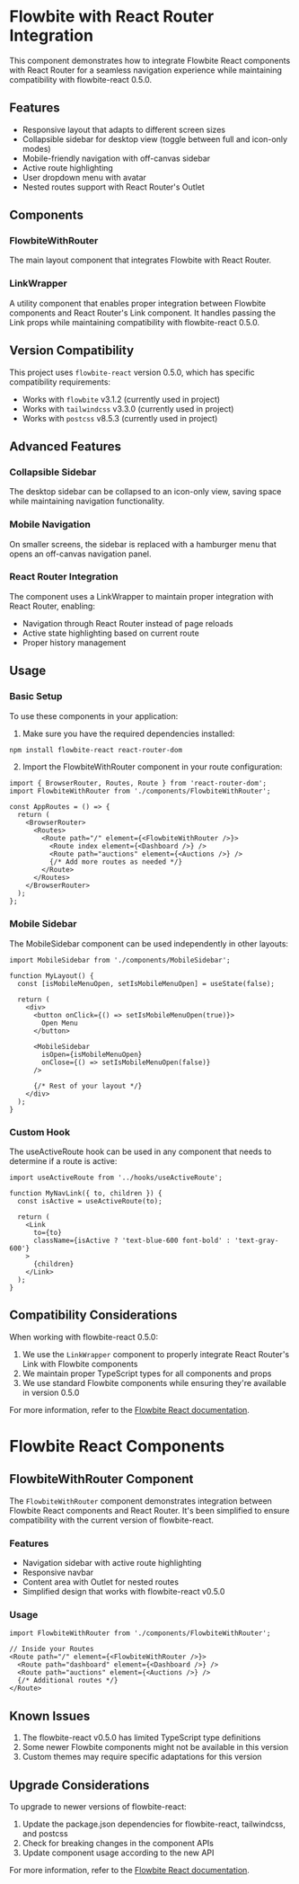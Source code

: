 # Flowbite with React Router Integration

This component demonstrates how to integrate Flowbite React components with React Router for a seamless navigation experience while maintaining compatibility with flowbite-react 0.5.0.

## Features

- Responsive layout that adapts to different screen sizes
- Collapsible sidebar for desktop view (toggle between full and icon-only modes)
- Mobile-friendly navigation with off-canvas sidebar
- Active route highlighting
- User dropdown menu with avatar
- Nested routes support with React Router's Outlet

## Components

### FlowbiteWithRouter

The main layout component that integrates Flowbite with React Router.

### LinkWrapper

A utility component that enables proper integration between Flowbite components and React Router's Link component. It handles passing the Link props while maintaining compatibility with flowbite-react 0.5.0.

## Version Compatibility

This project uses `flowbite-react` version 0.5.0, which has specific compatibility requirements:

- Works with `flowbite` v3.1.2 (currently used in project)
- Works with `tailwindcss` v3.3.0 (currently used in project)
- Works with `postcss` v8.5.3 (currently used in project)

## Advanced Features

### Collapsible Sidebar

The desktop sidebar can be collapsed to an icon-only view, saving space while maintaining navigation functionality.

### Mobile Navigation

On smaller screens, the sidebar is replaced with a hamburger menu that opens an off-canvas navigation panel.

### React Router Integration

The component uses a LinkWrapper to maintain proper integration with React Router, enabling:

- Navigation through React Router instead of page reloads
- Active state highlighting based on current route
- Proper history management

## Usage

### Basic Setup

To use these components in your application:

1. Make sure you have the required dependencies installed:

```bash
npm install flowbite-react react-router-dom
```

2. Import the FlowbiteWithRouter component in your route configuration:

```tsx
import { BrowserRouter, Routes, Route } from 'react-router-dom';
import FlowbiteWithRouter from './components/FlowbiteWithRouter';

const AppRoutes = () => {
  return (
    <BrowserRouter>
      <Routes>
        <Route path="/" element={<FlowbiteWithRouter />}>
          <Route index element={<Dashboard />} />
          <Route path="auctions" element={<Auctions />} />
          {/* Add more routes as needed */}
        </Route>
      </Routes>
    </BrowserRouter>
  );
};
```

### Mobile Sidebar

The MobileSidebar component can be used independently in other layouts:

```tsx
import MobileSidebar from './components/MobileSidebar';

function MyLayout() {
  const [isMobileMenuOpen, setIsMobileMenuOpen] = useState(false);
  
  return (
    <div>
      <button onClick={() => setIsMobileMenuOpen(true)}>
        Open Menu
      </button>
      
      <MobileSidebar 
        isOpen={isMobileMenuOpen}
        onClose={() => setIsMobileMenuOpen(false)}
      />
      
      {/* Rest of your layout */}
    </div>
  );
}
```

### Custom Hook

The useActiveRoute hook can be used in any component that needs to determine if a route is active:

```tsx
import useActiveRoute from '../hooks/useActiveRoute';

function MyNavLink({ to, children }) {
  const isActive = useActiveRoute(to);
  
  return (
    <Link 
      to={to}
      className={isActive ? 'text-blue-600 font-bold' : 'text-gray-600'}
    >
      {children}
    </Link>
  );
}
```

## Compatibility Considerations

When working with flowbite-react 0.5.0:

1. We use the `LinkWrapper` component to properly integrate React Router's Link with Flowbite components
2. We maintain proper TypeScript types for all components and props
3. We use standard Flowbite components while ensuring they're available in version 0.5.0

For more information, refer to the [Flowbite React documentation](https://www.flowbite-react.com/docs/getting-started/introduction).

# Flowbite React Components

## FlowbiteWithRouter Component

The `FlowbiteWithRouter` component demonstrates integration between Flowbite React components and React Router. It's been simplified to ensure compatibility with the current version of flowbite-react.

### Features

- Navigation sidebar with active route highlighting
- Responsive navbar
- Content area with Outlet for nested routes
- Simplified design that works with flowbite-react v0.5.0

### Usage

```tsx
import FlowbiteWithRouter from './components/FlowbiteWithRouter';

// Inside your Routes
<Route path="/" element={<FlowbiteWithRouter />}>
  <Route path="dashboard" element={<Dashboard />} />
  <Route path="auctions" element={<Auctions />} />
  {/* Additional routes */}
</Route>
```

## Known Issues

1. The flowbite-react v0.5.0 has limited TypeScript type definitions
2. Some newer Flowbite components might not be available in this version
3. Custom themes may require specific adaptations for this version

## Upgrade Considerations

To upgrade to newer versions of flowbite-react:

1. Update the package.json dependencies for flowbite-react, tailwindcss, and postcss
2. Check for breaking changes in the component APIs
3. Update component usage according to the new API

For more information, refer to the [Flowbite React documentation](https://www.flowbite-react.com/docs/getting-started/introduction). 